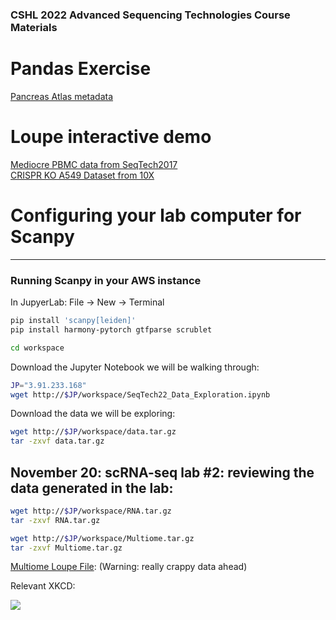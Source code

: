 ### CSHL 2022 Advanced Sequencing Technologies  Course Materials

# Pandas Exercise
[Pancreas Atlas metadata](https://www.dropbox.com/s/jm1kg2x5u87w11e/metadata.csv.gz?dl=0)  

# Loupe interactive demo
[Mediocre PBMC data from SeqTech2017](https://www.dropbox.com/sh/qksaunln69yrqd1/AAAKLZ4E-yyfhb5-eYSnvnnZa?dl=0)  
[CRISPR KO A549 Dataset from 10X](https://www.dropbox.com/sh/z0h8nszrxcgjigx/AAD4Mgm_4-XNunVgT8tUdoBma?dl=0)

# Configuring your lab computer for Scanpy 
-------

### Running Scanpy in your AWS instance

In JupyerLab: File -> New -> Terminal
```bash
pip install 'scanpy[leiden]'
pip install harmony-pytorch gtfparse scrublet

cd workspace
```

Download the Jupyter Notebook we will be walking through:
```bash
JP="3.91.233.168"
wget http://$JP/workspace/SeqTech22_Data_Exploration.ipynb
```
Download the data we will be exploring:
```bash
wget http://$JP/workspace/data.tar.gz
tar -zxvf data.tar.gz
```


## November 20: scRNA-seq lab #2: reviewing the data generated in the lab:
```bash
wget http://$JP/workspace/RNA.tar.gz
tar -zxvf RNA.tar.gz

wget http://$JP/workspace/Multiome.tar.gz
tar -zxvf Multiome.tar.gz
```

<a href='https://www.dropbox.com/s/bsexo6hfbretmaj/cloupe.cloupe?dl=0'> Multiome Loupe File</a>: (Warning: really crappy data ahead)


Relevant XKCD:  

<img src='https://imgs.xkcd.com/comics/tar.png'>
